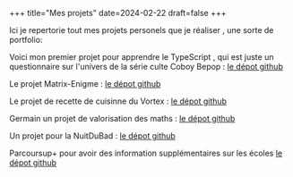 +++
title="Mes projets"
date=2024-02-22
draft=false
+++

Ici je repertorie tout mes projets personels que je réaliser , une sorte de portfolio:

Voici mon premier projet pour apprendre le TypeScript , qui est juste un questionnaire sur l'univers de la série culte Coboy Bepop : [le dépot github](https://github.com/LeCodeEtMoi/CoboyBepopQuiz)

Le projet Matrix-Enigme : [le dépot github](https://github.com/LeCodeEtMoi/Matrix-Enigme)

Le projet de recette de cuisinne du Vortex : [le dépot github](https://github.com/LeCodeEtMoi/VortexRecettes?tab=readme-ov-file)

Germain un projet de valorisation des maths : [le dépot github](https://github.com/LeCodeEtMoi/Germain)

Un projet pour la NuitDuBad : [le dépot github](https://github.com/LeCodeEtMoi/LaNuitDuBad)

Parcoursup+ pour avoir des information supplémentaires sur les écoles [le dépot github](https://github.com/LeCodeEtMoi/Parcoursup-)